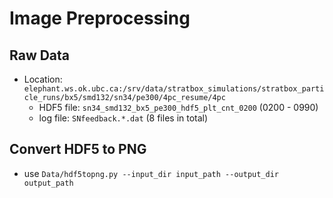 # Image Preprocessing

## Raw Data
- Location: `elephant.ws.ok.ubc.ca:/srv/data/stratbox_simulations/stratbox_particle_runs/bx5/smd132/sn34/pe300/4pc_resume/4pc`
    - HDF5 file: `sn34_smd132_bx5_pe300_hdf5_plt_cnt_0200` (0200 - 0990)
    - log file: `SNfeedback.*.dat` (8 files in total)

## Convert HDF5 to PNG
- use `Data/hdf5topng.py --input_dir input_path --output_dir output_path`
